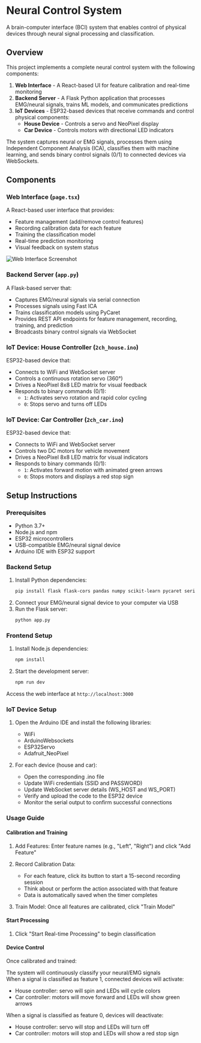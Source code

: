 # Neural Control System

A brain-computer interface (BCI) system that enables control of physical devices through neural signal processing and classification.

## Overview

This project implements a complete neural control system with the following components:

1. **Web Interface** - A React-based UI for feature calibration and real-time monitoring
2. **Backend Server** - A Flask Python application that processes EMG/neural signals, trains ML models, and communicates predictions
3. **IoT Devices** - ESP32-based devices that receive commands and control physical components:
   - **House Device** - Controls a servo and NeoPixel display
   - **Car Device** - Controls motors with directional LED indicators

The system captures neural or EMG signals, processes them using Independent Component Analysis (ICA), classifies them with machine learning, and sends binary control signals (0/1) to connected devices via WebSockets.

## Components

### Web Interface (`page.tsx`)

A React-based user interface that provides:

- Feature management (add/remove control features)
- Recording calibration data for each feature
- Training the classification model
- Real-time prediction monitoring
- Visual feedback on system status

![Web Interface Screenshot](https://placeholder-img.com/web-interface.jpg)

### Backend Server (`app.py`)

A Flask-based server that:

- Captures EMG/neural signals via serial connection
- Processes signals using Fast ICA
- Trains classification models using PyCaret
- Provides REST API endpoints for feature management, recording, training, and prediction
- Broadcasts binary control signals via WebSocket

### IoT Device: House Controller (`2ch_house.ino`)

ESP32-based device that:

- Connects to WiFi and WebSocket server
- Controls a continuous rotation servo (360°)
- Drives a NeoPixel 8x8 LED matrix for visual feedback
- Responds to binary commands (0/1):
  - `1`: Activates servo rotation and rapid color cycling
  - `0`: Stops servo and turns off LEDs

### IoT Device: Car Controller (`2ch_car.ino`)

ESP32-based device that:

- Connects to WiFi and WebSocket server
- Controls two DC motors for vehicle movement
- Drives a NeoPixel 8x8 LED matrix for visual indicators
- Responds to binary commands (0/1):
  - `1`: Activates forward motion with animated green arrows
  - `0`: Stops motors and displays a red stop sign

## Setup Instructions

### Prerequisites

- Python 3.7+
- Node.js and npm
- ESP32 microcontrollers
- USB-compatible EMG/neural signal device
- Arduino IDE with ESP32 support

### Backend Setup

1. Install Python dependencies:
   ```bash
   pip install flask flask-cors pandas numpy scikit-learn pycaret serial websockets

2. Connect your EMG/neural signal device to your computer via USB
3. Run the Flask server:
   ```bash
   python app.py
   ```
### Frontend Setup

1. Install Node.js dependencies:
   ```bash
   npm install
   ```

2. Start the development server:
   ```bash
   npm run dev
   ```

Access the web interface at `http://localhost:3000`

### IoT Device Setup

1. Open the Arduino IDE and install the following libraries:
   - WiFi
   - ArduinoWebsockets
   - ESP32Servo
   - Adafruit_NeoPixel

2. For each device (house and car):
   - Open the corresponding .ino file
   - Update WiFi credentials (SSID and PASSWORD)
   - Update WebSocket server details (WS_HOST and WS_PORT)
   - Verify and upload the code to the ESP32 device
   - Monitor the serial output to confirm successful connections

### Usage Guide

#### Calibration and Training

1. Add Features: Enter feature names (e.g., "Left", "Right") and click "Add Feature"
2. Record Calibration Data:
   - For each feature, click its button to start a 15-second recording session
   - Think about or perform the action associated with that feature
   - Data is automatically saved when the timer completes

3. Train Model: Once all features are calibrated, click "Train Model"

#### Start Processing

1. Click "Start Real-time Processing" to begin classification

#### Device Control

Once calibrated and trained:

The system will continuously classify your neural/EMG signals   
When a signal is classified as feature 1, connected devices will activate:

- House controller: servo will spin and LEDs will cycle colors
- Car controller: motors will move forward and LEDs will show green arrows


When a signal is classified as feature 0, devices will deactivate:

- House controller: servo will stop and LEDs will turn off
- Car controller: motors will stop and LEDs will show a red stop sign




